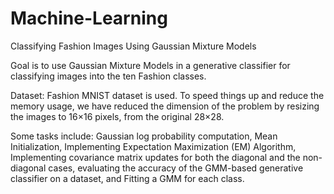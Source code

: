 # Machine-Learning

Classifying Fashion Images Using Gaussian Mixture Models

Goal is to use Gaussian Mixture Models in a generative classifier for classifying images into the ten Fashion classes.

Dataset: Fashion MNIST dataset is used. To speed things up and reduce the memory usage, we have reduced the dimension of the problem by resizing the images to 16×16 pixels, from the original 28×28.

Some tasks include: Gaussian log probability computation, Mean Initialization, Implementing Expectation Maximization (EM) Algorithm, Implementing covariance matrix updates for both the diagonal and the non-diagonal cases, evaluating the accuracy of the GMM-based generative classifier on a dataset, and Fitting a GMM for each class.
